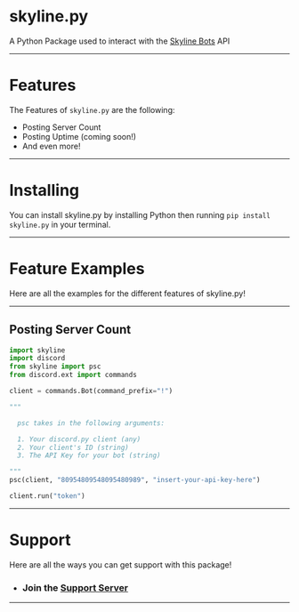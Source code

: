# skyline.py
A Python Package used to interact with the [Skyline Bots](https://skylinebots.ml/) API

---

# Features
The Features of `skyline.py` are the following:

- Posting Server Count
- Posting Uptime (coming soon!)
- And even more!

---

# Installing
You can install skyline.py by installing Python then running `pip install skyline.py` in your terminal.

---

# Feature Examples
Here are all the examples for the different features of skyline.py!

---

## Posting Server Count
```python
import skyline
import discord
from skyline import psc
from discord.ext import commands

client = commands.Bot(command_prefix="!")

"""

  psc takes in the following arguments:

  1. Your discord.py client (any)
  2. Your client's ID (string)
  3. The API Key for your bot (string)

"""
psc(client, "80954809548095480989", "insert-your-api-key-here")

client.run("token")
```

---

# Support
Here are all the ways you can get support with this package!

- ### Join the [Support Server]()


---